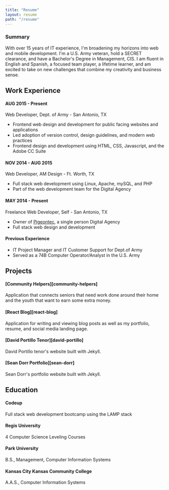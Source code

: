 ```yaml
---
title: "Resume"
layout: resume
path: "/resume"
---
```


<div class="summary-box">
    <h3 class="summary-h3 text-center">Summary</h3>
    <p class="summary-p">
        With over 15 years of IT experience, I'm broadening my horizons into web and mobile development. I'm a U.S. Army veteran, hold a SECRET clearance, and have a Bachelor's Degree in Management, CIS. I am fluent in English and Spanish, a focused team player, a lifetime learner, and am excited to take on new challenges that combine my creativity and business sense.
    </p>
</div>


<h2 class="section-h2">Work Experience</h2>

#### AUG 2015 - Present

<p class="position">Web Developer, Dept. of Army - San Antonio, TX</p> 

* Frontend web design and development for public facing websites and applications
* Led adoption of version control, design guidelines, and modern web practices
* Frontend design and development using HTML, CSS, Javascript, and the Adobe CC Suite


#### NOV 2014 - AUG 2015

<p class="position">Web Developer, AM Design - Ft. Worth, TX</p>

* Full stack web development using Linux, Apache, mySQL, and PHP
* Part of the web development team for the Digital Agency

#### MAY 2014 - Present

<p class="position">Freelance Web Developer, Self - San Antonio, TX</p>

* Owner of [Pigeontec][pigeontec], a single person Digital Agency
* Full stack web design and development

#### Previous Experience

* IT Project Manager and IT Customer Support for Dept.of Army
* Served as a 74B Computer Operator/Analyst in the U.S. Army

<h2 class="section-h2">Projects</h2>

<h4 class="projects-h4">[Community Helpers][community-helpers]</h4>

<p class="project-p">
    Application that connects seniors that need work done around their home and the youth that want to earn some extra money.
</p>

<h4 class="projects-h4">[React Blog][react-blog]</h4>

<p class="project-p">
    Application for writing and viewing blog posts as well as my portfolio, resume, and social media landing page.
</p>

<h4 class="projects-h4">[David Portillo Tenor][david-portillo]</h4>

<p class="project-p">
    David Portillo tenor's website built with Jekyll.
</p>

<h4 class="projects-h4">[Sean Dorr Portfolio][sean-dorr]</h4>

<p class="project-p">
    Sean Dorr's portfolio website built with Jekyll.
</p>

<h2 class="section-h2">Education</h2>

#### Codeup
<p class="project-p">
    Full stack web development bootcamp using the LAMP stack
</p>

#### Regis University
<p class="project-p">
    4 Computer Science Leveling Courses
</p>

#### Park University
<p class="project-p">
    B.S., Management, Computer Information Systems
</p>

#### Kansas City Kansas Community College
<p class="project-p">
    A.A.S., Computer Information Systems
</p>

[pigeontec]: http://pigeontec.com
[community-helpers]: http://community-helpers.com/
[react-blog]: http://frankpigeon.com
[david-portillo]: http://davidportillotenor.com/
[sean-dorr]: http://seandorr.com/